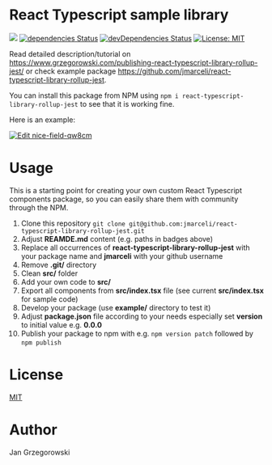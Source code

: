 # React Typescript sample library

![](https://github.com/jmarceli/react-typescript-library-rollup-jest/workflows/Test%20application%20with%20Github%20Actions/badge.svg) [![dependencies Status](https://david-dm.org/jmarceli/react-typescript-library-rollup-jest/status.svg)](https://david-dm.org/jmarceli/react-typescript-library-rollup-jest) [![devDependencies Status](https://david-dm.org/jmarceli/react-typescript-library-rollup-jest/dev-status.svg)](https://david-dm.org/jmarceli/react-typescript-library-rollup-jest?type=dev) [![License: MIT](https://img.shields.io/badge/License-MIT-blue.svg)](https://opensource.org/licenses/MIT)

Read detailed description/tutorial on https://www.grzegorowski.com/publishing-react-typescript-library-rollup-jest/ or check example package https://github.com/jmarceli/react-typescript-library-rollup-jest.

You can install this package from NPM using `npm i react-typescript-library-rollup-jest` to see that it is working fine.

Here is an example:

[![Edit nice-field-qw8cm](https://codesandbox.io/static/img/play-codesandbox.svg)](https://codesandbox.io/s/nice-field-qw8cm?fontsize=14&hidenavigation=1&theme=dark)

# Usage

This is a starting point for creating your own custom React Typescript components package, so you can easily share them with community through the NPM.

1. Clone this repository `git clone git@github.com:jmarceli/react-typescript-library-rollup-jest.git`
2. Adjust **REAMDE.md** content (e.g. paths in badges above)
3. Replace all occurrences of **react-typescript-library-rollup-jest** with your package name and **jmarceli** with your github username
4. Remove **.git/** directory
5. Clean **src/** folder
6. Add your own code to **src/**
7. Export all components from **src/index.tsx** file (see current **src/index.tsx** for sample code)
8. Develop your package (use **example/** directory to test it)
9. Adjust **package.json** file according to your needs especially set **version** to initial value e.g. **0.0.0**
10. Publish your package to npm with e.g. `npm version patch` followed by `npm publish`

# License

[MIT](./LICENSE)

# Author

Jan Grzegorowski
